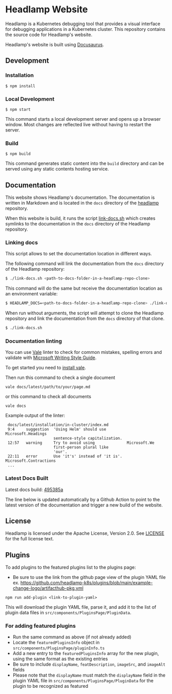 # Headlamp Website

Headlamp is a Kubernetes debugging tool that provides a visual interface for debugging applications in a Kubernetes cluster. This repository contains the source code for Headlamp's website.

Headlamp's website is built using [Docusaurus](https://docusaurus.io/).

## Development

### Installation

```
$ npm install
```

### Local Development

```
$ npm start
```

This command starts a local development server and opens up a browser window. Most changes are reflected live without having to restart the server.

### Build

```
$ npm build
```

This command generates static content into the `build` directory and can be served using any static contents hosting service.

## Documentation

This website shows Headlamp's documentation. The documentation is written in Markdown and is located in the `docs` directory of the [headlamp](https://github.com/kubernetes-sigs/headlamp) repository.

When this website is build, it runs the script [link-docs.sh](./link-docs.sh) which creates symlinks to the documentation in the `docs` directory of the Headlamp repository.

### Linking docs

This script allows to set the documentation location in different ways.

The following command will link the documentation from the `docs` directory of the Headlamp repository:

```sh
$ ./link-docs.sh <path-to-docs-folder-in-a-headlamp-repo-clone>
```

This command will do the same but receive the documentation location as an environment variable:

```sh
$ HEADLAMP_DOCS=<path-to-docs-folder-in-a-headlamp-repo-clone> ./link-docs.sh
```

When run without arguments, the script will attempt to clone the Headlamp repository and link the documentation from the `docs` directory of that clone.

```sh
$ ./link-docs.sh
```

### Documentation linting

You can use [Vale](https://vale.sh/) linter to check for common mistakes, spelling errors and validate with [Microsoft Writing Style Guide](https://learn.microsoft.com/en-us/style-guide/welcome/).

To get started you need to [install vale](https://vale.sh/docs/vale-cli/installation/).

Then run this command to check a single document

```
vale docs/latest/path/to/your/page.md
```

or this command to check all documents

```
vale docs
```

Example output of the linter:

```
 docs/latest/installation/in-cluster/index.md
 9:4     suggestion  'Using Helm' should use         Microsoft.Headings
                     sentence-style capitalization.
 12:57   warning     Try to avoid using              Microsoft.We
                     first-person plural like
                     'our'.
 22:11   error       Use 'it's' instead of 'it is'.  Microsoft.Contractions
 ...
```

### Latest Docs Built

Latest docs build: [495385a](https://github.com/kubernetes-sigs/headlamp/tree/495385a71d6c5575f32dd91c2b324d6e6588227a/docs)

The line below is updated automatically by a Github Action to point to the latest version of the documentation and trigger a new build of the website.

## License

Headlamp is licensed under the Apache License, Version 2.0. See [LICENSE](./LICENSE) for the full license text.

## Plugins

To add plugins to the featured plugins list to the plugins page:

- Be sure to use the link from the github page view of the plugin YAML file
  ex. https://github.com/headlamp-k8s/plugins/blob/main/example-change-logo/artifacthub-pkg.yml

```
npm run add-plugin <link-to-plugin-yaml>
```

This will download the plugin YAML file, parse it, and add it to the list of plugin data files in `src/components/PluginsPage/PluginData`.

### For adding featured plugins

- Run the same command as above (if not already added)
- Locate the `featuredPluginsInfo` object in `src/components/PluginsPage/pluginInfo.ts`
- Add a new entry to the `featuredPluginsInfo` array for the new plugin, using the same format as the existing entries
- Be sure to include `displayName`, `featDescription`, `imageSrc`, and `imageAlt` fields
- Please note that the `displayName` must match the `displayName` field in the plugin YAML file in `src/components/PluginsPage/PluginData` for the plugin to be recognized as featured
